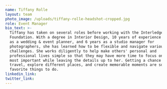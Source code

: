 ```yaml
---
name: Tiffany Rolle
layout: team
photo_image: /uploads/tiffany-rolle-headshot-cropped.jpg
role: Event Manager
bio_text: >-
  Tiffany has taken on several roles before working with the Interledger
  Foundation. With a degree in Interior Design, 10 years of experience working
  as a wedding & event planner, and 6 years as a studio manager for
  photographers, she has learned how to be flexible and navigate various
  challenges. She works diligently to help make others' personal and
  professional lives simple so that they may have more time to focus on what's
  most important while leaving the details up to her. Getting a chance to
  travel, explore different places, and create memorable moments are some of her
  favorite things to do.
linkedin_link:
twitter_link:
---
```

